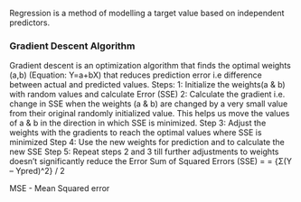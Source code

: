 Regression is a method of modelling a target value based on independent predictors.

### Gradient Descent Algorithm
Gradient descent is an optimization algorithm that finds the optimal weights (a,b) (Equation: Y=a+bX) that reduces prediction error i.e difference between actual and predicted values. Steps:
1: Initialize the weights(a & b) with random values and calculate Error (SSE)
2: Calculate the gradient i.e. change in SSE when the weights (a & b) are changed by a very small value from their original randomly initialized value. This helps us move the values of a & b in the direction in which SSE is minimized.
Step 3: Adjust the weights with the gradients to reach the optimal values where SSE is minimized
Step 4: Use the new weights for prediction and to calculate the new SSE
Step 5: Repeat steps 2 and 3 till further adjustments to weights doesn’t significantly reduce the Error
Sum of Squared Errors (SSE) = =  {Σ(Y – Ypred)^2} / 2




MSE - Mean Squared error


